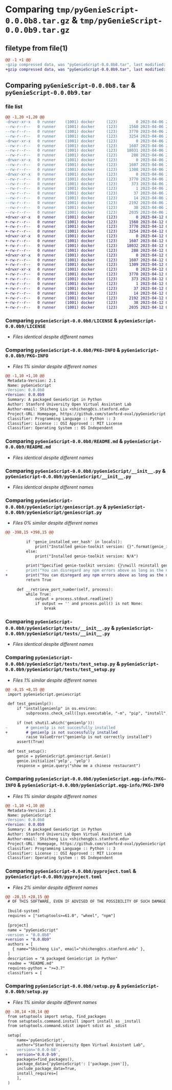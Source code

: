 # Comparing `tmp/pyGenieScript-0.0.0b8.tar.gz` & `tmp/pyGenieScript-0.0.0b9.tar.gz`

## filetype from file(1)

```diff
@@ -1 +1 @@
-gzip compressed data, was "pyGenieScript-0.0.0b8.tar", last modified: Thu Apr  6 21:27:58 2023, max compression
+gzip compressed data, was "pyGenieScript-0.0.0b9.tar", last modified: Wed Apr 12 01:30:35 2023, max compression
```

## Comparing `pyGenieScript-0.0.0b8.tar` & `pyGenieScript-0.0.0b9.tar`

### file list

```diff
@@ -1,20 +1,20 @@
-drwxr-xr-x   0 runner    (1001) docker     (123)        0 2023-04-06 21:27:58.699025 pyGenieScript-0.0.0b8/
--rw-r--r--   0 runner    (1001) docker     (123)     1560 2023-04-06 21:27:44.000000 pyGenieScript-0.0.0b8/LICENSE
--rw-r--r--   0 runner    (1001) docker     (123)     3770 2023-04-06 21:27:58.699025 pyGenieScript-0.0.0b8/PKG-INFO
--rw-r--r--   0 runner    (1001) docker     (123)     3254 2023-04-06 21:27:44.000000 pyGenieScript-0.0.0b8/README.md
-drwxr-xr-x   0 runner    (1001) docker     (123)        0 2023-04-06 21:27:58.699025 pyGenieScript-0.0.0b8/pyGenieScript/
--rw-r--r--   0 runner    (1001) docker     (123)     1607 2023-04-06 21:27:44.000000 pyGenieScript-0.0.0b8/pyGenieScript/__init__.py
--rw-r--r--   0 runner    (1001) docker     (123)    18031 2023-04-06 21:27:44.000000 pyGenieScript-0.0.0b8/pyGenieScript/geniescript.py
--rw-r--r--   0 runner    (1001) docker     (123)      288 2023-04-06 21:27:44.000000 pyGenieScript-0.0.0b8/pyGenieScript/package.json
-drwxr-xr-x   0 runner    (1001) docker     (123)        0 2023-04-06 21:27:58.699025 pyGenieScript-0.0.0b8/pyGenieScript/tests/
--rw-r--r--   0 runner    (1001) docker     (123)     1607 2023-04-06 21:27:44.000000 pyGenieScript-0.0.0b8/pyGenieScript/tests/__init__.py
--rw-r--r--   0 runner    (1001) docker     (123)     1308 2023-04-06 21:27:44.000000 pyGenieScript-0.0.0b8/pyGenieScript/tests/test_setup.py
-drwxr-xr-x   0 runner    (1001) docker     (123)        0 2023-04-06 21:27:58.699025 pyGenieScript-0.0.0b8/pyGenieScript.egg-info/
--rw-r--r--   0 runner    (1001) docker     (123)     3770 2023-04-06 21:27:58.000000 pyGenieScript-0.0.0b8/pyGenieScript.egg-info/PKG-INFO
--rw-r--r--   0 runner    (1001) docker     (123)      373 2023-04-06 21:27:58.000000 pyGenieScript-0.0.0b8/pyGenieScript.egg-info/SOURCES.txt
--rw-r--r--   0 runner    (1001) docker     (123)        1 2023-04-06 21:27:58.000000 pyGenieScript-0.0.0b8/pyGenieScript.egg-info/dependency_links.txt
--rw-r--r--   0 runner    (1001) docker     (123)       37 2023-04-06 21:27:58.000000 pyGenieScript-0.0.0b8/pyGenieScript.egg-info/requires.txt
--rw-r--r--   0 runner    (1001) docker     (123)       14 2023-04-06 21:27:58.000000 pyGenieScript-0.0.0b8/pyGenieScript.egg-info/top_level.txt
--rw-r--r--   0 runner    (1001) docker     (123)     2192 2023-04-06 21:27:44.000000 pyGenieScript-0.0.0b8/pyproject.toml
--rw-r--r--   0 runner    (1001) docker     (123)       38 2023-04-06 21:27:58.699025 pyGenieScript-0.0.0b8/setup.cfg
--rw-r--r--   0 runner    (1001) docker     (123)     2035 2023-04-06 21:27:44.000000 pyGenieScript-0.0.0b8/setup.py
+drwxr-xr-x   0 runner    (1001) docker     (123)        0 2023-04-12 01:30:35.600906 pyGenieScript-0.0.0b9/
+-rw-r--r--   0 runner    (1001) docker     (123)     1560 2023-04-12 01:30:16.000000 pyGenieScript-0.0.0b9/LICENSE
+-rw-r--r--   0 runner    (1001) docker     (123)     3770 2023-04-12 01:30:35.600906 pyGenieScript-0.0.0b9/PKG-INFO
+-rw-r--r--   0 runner    (1001) docker     (123)     3254 2023-04-12 01:30:16.000000 pyGenieScript-0.0.0b9/README.md
+drwxr-xr-x   0 runner    (1001) docker     (123)        0 2023-04-12 01:30:35.600906 pyGenieScript-0.0.0b9/pyGenieScript/
+-rw-r--r--   0 runner    (1001) docker     (123)     1607 2023-04-12 01:30:16.000000 pyGenieScript-0.0.0b9/pyGenieScript/__init__.py
+-rw-r--r--   0 runner    (1001) docker     (123)    18032 2023-04-12 01:30:16.000000 pyGenieScript-0.0.0b9/pyGenieScript/geniescript.py
+-rw-r--r--   0 runner    (1001) docker     (123)      288 2023-04-12 01:30:16.000000 pyGenieScript-0.0.0b9/pyGenieScript/package.json
+drwxr-xr-x   0 runner    (1001) docker     (123)        0 2023-04-12 01:30:35.600906 pyGenieScript-0.0.0b9/pyGenieScript/tests/
+-rw-r--r--   0 runner    (1001) docker     (123)     1607 2023-04-12 01:30:16.000000 pyGenieScript-0.0.0b9/pyGenieScript/tests/__init__.py
+-rw-r--r--   0 runner    (1001) docker     (123)     1309 2023-04-12 01:30:16.000000 pyGenieScript-0.0.0b9/pyGenieScript/tests/test_setup.py
+drwxr-xr-x   0 runner    (1001) docker     (123)        0 2023-04-12 01:30:35.600906 pyGenieScript-0.0.0b9/pyGenieScript.egg-info/
+-rw-r--r--   0 runner    (1001) docker     (123)     3770 2023-04-12 01:30:35.000000 pyGenieScript-0.0.0b9/pyGenieScript.egg-info/PKG-INFO
+-rw-r--r--   0 runner    (1001) docker     (123)      373 2023-04-12 01:30:35.000000 pyGenieScript-0.0.0b9/pyGenieScript.egg-info/SOURCES.txt
+-rw-r--r--   0 runner    (1001) docker     (123)        1 2023-04-12 01:30:35.000000 pyGenieScript-0.0.0b9/pyGenieScript.egg-info/dependency_links.txt
+-rw-r--r--   0 runner    (1001) docker     (123)       37 2023-04-12 01:30:35.000000 pyGenieScript-0.0.0b9/pyGenieScript.egg-info/requires.txt
+-rw-r--r--   0 runner    (1001) docker     (123)       14 2023-04-12 01:30:35.000000 pyGenieScript-0.0.0b9/pyGenieScript.egg-info/top_level.txt
+-rw-r--r--   0 runner    (1001) docker     (123)     2192 2023-04-12 01:30:16.000000 pyGenieScript-0.0.0b9/pyproject.toml
+-rw-r--r--   0 runner    (1001) docker     (123)       38 2023-04-12 01:30:35.600906 pyGenieScript-0.0.0b9/setup.cfg
+-rw-r--r--   0 runner    (1001) docker     (123)     2035 2023-04-12 01:30:16.000000 pyGenieScript-0.0.0b9/setup.py
```

### Comparing `pyGenieScript-0.0.0b8/LICENSE` & `pyGenieScript-0.0.0b9/LICENSE`

 * *Files identical despite different names*

### Comparing `pyGenieScript-0.0.0b8/PKG-INFO` & `pyGenieScript-0.0.0b9/PKG-INFO`

 * *Files 1% similar despite different names*

```diff
@@ -1,10 +1,10 @@
 Metadata-Version: 2.1
 Name: pyGenieScript
-Version: 0.0.0b8
+Version: 0.0.0b9
 Summary: A packaged GenieScript in Python
 Author: Stanford University Open Virtual Assistant Lab
 Author-email: Shicheng Liu <shicheng@cs.stanford.edu>
 Project-URL: Homepage, https://github.com/stanford-oval/pyGenieScript.git
 Classifier: Programming Language :: Python :: 3
 Classifier: License :: OSI Approved :: MIT License
 Classifier: Operating System :: OS Independent
```

### Comparing `pyGenieScript-0.0.0b8/README.md` & `pyGenieScript-0.0.0b9/README.md`

 * *Files identical despite different names*

### Comparing `pyGenieScript-0.0.0b8/pyGenieScript/__init__.py` & `pyGenieScript-0.0.0b9/pyGenieScript/__init__.py`

 * *Files identical despite different names*

### Comparing `pyGenieScript-0.0.0b8/pyGenieScript/geniescript.py` & `pyGenieScript-0.0.0b9/pyGenieScript/geniescript.py`

 * *Files 0% similar despite different names*

```diff
@@ -398,15 +398,15 @@
         
         if 'genie_installed_ver_hash' in locals():
             print("Installed genie-toolkit version: {}".format(genie_installed_ver_hash))
         else:
             print("Installed genie-toolkit version: N/A")
         
         print("Specified genie-toolkit version: {}\nwill reinstall genie-toolkit".format(genie_desired_ver_hash))
-        print("You can disregard any npm errors above as long as the new installation is succesful")
+        print("You can disregard any npm errors above as long as the new installation is successful")
         return True
     
     def __retrieve_port_number(self, process):
         while True:
             output = process.stdout.readline()
             if output == '' and process.poll() is not None:
                 break
```

### Comparing `pyGenieScript-0.0.0b8/pyGenieScript/tests/__init__.py` & `pyGenieScript-0.0.0b9/pyGenieScript/tests/__init__.py`

 * *Files identical despite different names*

### Comparing `pyGenieScript-0.0.0b8/pyGenieScript/tests/test_setup.py` & `pyGenieScript-0.0.0b9/pyGenieScript/tests/test_setup.py`

 * *Files 1% similar despite different names*

```diff
@@ -8,15 +8,15 @@
 import pyGenieScript.geniescript
 
 def test_genienlp():
     if "installgenienlp" in os.environ:
         subprocess.check_call([sys.executable, "-m", "pip", "install", 'genienlp==0.7.0a4'])
     
     if (not shutil.which('genienlp')):
-        # genienlp is not succesfully installed
+        # genienlp is not successfully installed
         raise ValueError("genienlp is not correctly installed")
     assert(True)
 
 def test_setup():
     genie = pyGenieScript.geniescript.Genie()
     genie.initialize('yelp', 'yelp')
     response = genie.query("show me a chinese restaurant")
```

### Comparing `pyGenieScript-0.0.0b8/pyGenieScript.egg-info/PKG-INFO` & `pyGenieScript-0.0.0b9/pyGenieScript.egg-info/PKG-INFO`

 * *Files 1% similar despite different names*

```diff
@@ -1,10 +1,10 @@
 Metadata-Version: 2.1
 Name: pyGenieScript
-Version: 0.0.0b8
+Version: 0.0.0b9
 Summary: A packaged GenieScript in Python
 Author: Stanford University Open Virtual Assistant Lab
 Author-email: Shicheng Liu <shicheng@cs.stanford.edu>
 Project-URL: Homepage, https://github.com/stanford-oval/pyGenieScript.git
 Classifier: Programming Language :: Python :: 3
 Classifier: License :: OSI Approved :: MIT License
 Classifier: Operating System :: OS Independent
```

### Comparing `pyGenieScript-0.0.0b8/pyproject.toml` & `pyGenieScript-0.0.0b9/pyproject.toml`

 * *Files 2% similar despite different names*

```diff
@@ -28,15 +28,15 @@
 # OF THIS SOFTWARE, EVEN IF ADVISED OF THE POSSIBILITY OF SUCH DAMAGE.
 
 [build-system]
 requires = ["setuptools>=61.0", "wheel", "npm"]
 
 [project]
 name = "pyGenieScript"
-version = "0.0.0b8"
+version = "0.0.0b9"
 authors = [
   { name="Shicheng Liu", email="shicheng@cs.stanford.edu" },
 ]
 description = "A packaged GenieScript in Python"
 readme = "README.md"
 requires-python = ">=3.7"
 classifiers = [
```

### Comparing `pyGenieScript-0.0.0b8/setup.py` & `pyGenieScript-0.0.0b9/setup.py`

 * *Files 1% similar despite different names*

```diff
@@ -30,14 +30,14 @@
 from setuptools import setup, find_packages
 from setuptools.command.install import install as _install
 from setuptools.command.sdist import sdist as _sdist
      
 setup(
     name='pyGenieScript',
     author="Stanford University Open Virtual Assistant Lab",
-    version='0.0.0-b8',
+    version='0.0.0-b9',
     packages=find_packages(),
     package_data={'pyGenieScript': ['package.json']},
     include_package_data=True,
     install_requires=[
     ],
 )
```

